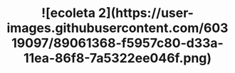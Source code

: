 <h1 align="center">
![ecoleta 2](https://user-images.githubusercontent.com/60319097/89061368-f5957c80-d33a-11ea-86f8-7a5322ee046f.png)
</h1>
